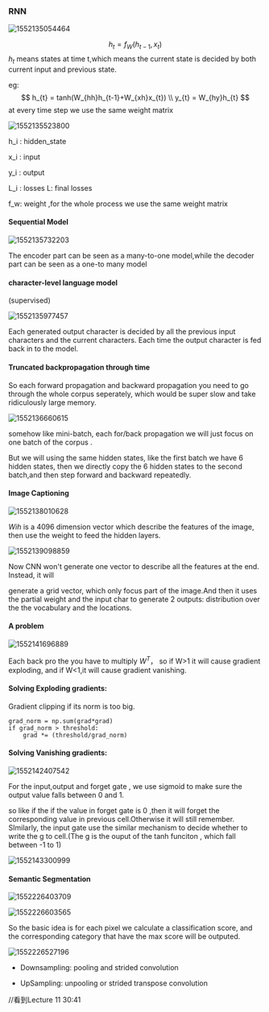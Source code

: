 ### RNN



![1552135054464](/home/alex/.config/Typora/typora-user-images/1552135054464.png)


$$
h_{t} = f_{W}(h_{t-1},x_t)
$$
$h_{t}​$ means states at time t,which means the current state is decided by both current input and previous state.

eg:
$$
h_{t} = tanh(W_{hh}h_{t-1}+W_{xh}x_{t})
\\
y_{t} = W_{hy}h_{t}
$$
at every time step we use the same weight matrix



![1552135523800](/home/alex/.config/Typora/typora-user-images/1552135523800.png)



h_i : hidden_state

x_i : input

y_i : output

L_i : losses L: final losses

f_w: weight ,for the whole process we use the same weight matrix



 #### Sequential Model



![1552135732203](/home/alex/.config/Typora/typora-user-images/1552135732203.png)



The encoder part can be seen as a many-to-one model,while the decoder part can be seen as a one-to many model



#### character-level language model

(supervised)



![1552135977457](/home/alex/.config/Typora/typora-user-images/1552135977457.png)



Each generated output character is decided by all the previous input characters and the current characters. Each time the output character is fed back in to the model.



#### Truncated backpropagation through time

So each forward propagation and backward propagation you need to go through the whole corpus seperately, which would be super slow and take ridiculously large memory.



![1552136660615](/home/alex/.config/Typora/typora-user-images/1552136660615.png)



somehow like mini-batch, each for/back propagation we will just focus on one batch of the corpus .

But we will using the same hidden states, like the first batch we have 6 hidden states, then we directly copy the 6 hidden states to the second batch,and then step forward and backward repeatedly.



#### Image Captioning



![1552138010628](/home/alex/.config/Typora/typora-user-images/1552138010628.png)



$Wih​$ is a 4096 dimension vector which describe the features of the image, then use the weight to feed the hidden layers.



![1552139098859](/home/alex/.config/Typora/typora-user-images/1552139098859.png)





Now CNN won't generate one vector to describe all the features at the end. Instead, it will

generate a grid vector, which only focus part of the image.And then it uses the partial weight and the input char to generate 2 outputs: distribution over the the vocabulary and the locations.



#### A problem



![1552141696889](/home/alex/.config/Typora/typora-user-images/1552141696889.png)



Each back pro the you have to multiply $W^{T}$， so if W>1 it will cause gradient exploding, and if W<1,it will cause gradient vanishing.



#### Solving Exploding gradients:

Gradient clipping if its norm is too big.

```
grad_norm = np.sum(grad*grad)
if grad_norm > threshold:
	grad *= (threshold/grad_norm)
```



#### Solving Vanishing gradients:



![1552142407542](/home/alex/.config/Typora/typora-user-images/1552142407542.png)



For the input,output and forget gate , we use sigmoid to make sure the output value falls between 0 and 1. 

so like if the if the value in forget gate is 0 ,then it will forget the corresponding value in previous cell.Otherwise it will still remember. SImilarly, the input gate use the similar mechanism to decide whether to write the g to cell.(The g is the ouput of the tanh funciton , which fall between -1 to 1)



![1552143300999](/home/alex/.config/Typora/typora-user-images/1552143300999.png)



#### Semantic Segmentation



![1552226403709](/home/alex/.config/Typora/typora-user-images/1552226403709.png)





![1552226603565](/home/alex/.config/Typora/typora-user-images/1552226603565.png)

So the basic idea is for each pixel we calculate a classification score, and the corresponding category that have the max score will be outputed.



![1552226527196](/home/alex/.config/Typora/typora-user-images/1552226527196.png)

* Downsampling: pooling and strided convolution 

* UpSampling: unpooling or strided transpose convolution



//看到Lecture 11 30:41







